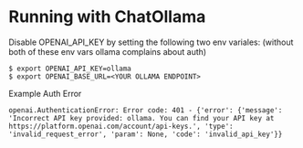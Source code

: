 # Running with ChatOllama

Disable OPENAI_API_KEY by setting the following two env variales:
(without both of these env vars ollama complains about auth)

```
$ export OPENAI_API_KEY=ollama
$ export OPENAI_BASE_URL=<YOUR OLLAMA ENDPOINT>
```

Example Auth Error

```
openai.AuthenticationError: Error code: 401 - {'error': {'message': 'Incorrect API key provided: ollama. You can find your API key at https://platform.openai.com/account/api-keys.', 'type': 'invalid_request_error', 'param': None, 'code': 'invalid_api_key'}}
```
